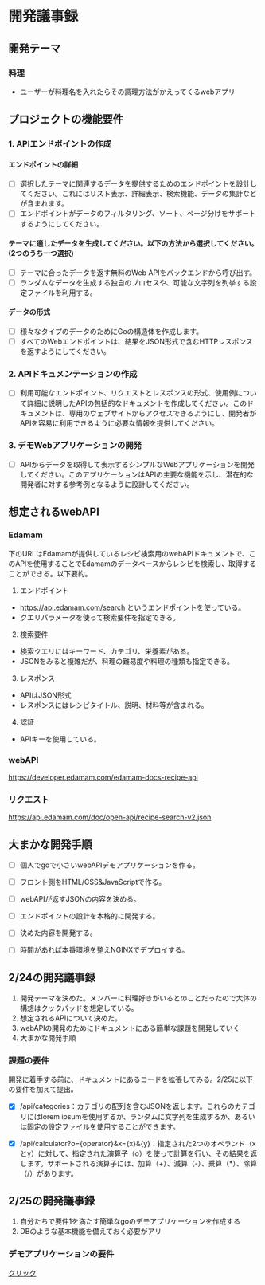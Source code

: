 # 開発議事録

## 開発テーマ
### 料理
- ユーザーが料理名を入れたらその調理方法がかえってくるwebアプリ

## プロジェクトの機能要件
### 1. APIエンドポイントの作成
#### エンドポイントの詳細
- [ ] 選択したテーマに関連するデータを提供するためのエンドポイントを設計してください。これにはリスト表示、詳細表示、検索機能、データの集計などが含まれます。
- [ ] エンドポイントがデータのフィルタリング、ソート、ページ分けをサポートするようにしてください。

#### テーマに適したデータを生成してください。以下の方法から選択してください。(2つのうち一つ選択)
- [ ] テーマに合ったデータを返す無料のWeb APIをバックエンドから呼び出す。
- [ ] ランダムなデータを生成する独自のプロセスや、可能な文字列を列挙する設定ファイルを利用する。
      
#### データの形式
- [ ] 様々なタイプのデータのためにGoの構造体を作成します。
- [ ] すべてのWebエンドポイントは、結果をJSON形式で含むHTTPレスポンスを返すようにしてください。

### 2. APIドキュメンテーションの作成
- [ ] 利用可能なエンドポイント、リクエストとレスポンスの形式、使用例について詳細に説明したAPIの包括的なドキュメントを作成してください。このドキュメントは、専用のウェブサイトからアクセスできるようにし、開発者がAPIを容易に利用できるように必要な情報を提供してください。

### 3. デモWebアプリケーションの開発
- [ ] APIからデータを取得して表示するシンプルなWebアプリケーションを開発してください。このアプリケーションはAPIの主要な機能を示し、潜在的な開発者に対する参考例となるように設計してください。


## 想定されるwebAPI
### Edamam
下のURLはEdamamが提供しているレシピ検索用のwebAPIドキュメントで、このAPIを使用することでEdamamのデータベースからレシピを検索し、取得することができる。以下要約。

1. エンドポイント
- https://api.edamam.com/search というエンドポイントを使っている。
- クエリパラメータを使って検索要件を指定できる。
2. 検索要件
- 検索クエリにはキーワード、カテゴリ、栄養素がある。
- JSONをみると複雑だが、料理の難易度や料理の種類も指定できる。
3. レスポンス
- APIはJSON形式
- レスポンスにはレシピタイトル、説明、材料等が含まれる。
4. 認証
- APIキーを使用している。

### webAPI
https://developer.edamam.com/edamam-docs-recipe-api
### リクエスト
https://api.edamam.com/doc/open-api/recipe-search-v2.json



## 大まかな開発手順

- [ ] 個人でgoで小さいwebAPIデモアプリケーションを作る。
- [ ] フロント側をHTML/CSS&JavaScriptで作る。
- [ ] webAPIが返すJSONの内容を決める。
- [ ] エンドポイントの設計を本格的に開発する。
- [ ] 決めた内容を開発する。
- [ ] 時間があれば本番環境を整えNGINXでデプロイする。



## 2/24の開発議事録
1. 開発テーマを決めた。メンバーに料理好きがいるとのことだったので大体の構想はクックパッドを想定している。
2. 想定されるAPIについて決めた。
3. webAPIの開発のためにドキュメントにある簡単な課題を開発していく
4. 大まかな開発手順


### 課題の要件
開発に着手する前に、ドキュメントにあるコードを拡張してみる。2/25に以下の要件を加えて提出。
- [x] /api/categories：カテゴリの配列を含むJSONを返します。これらのカテゴリにはlorem ipsumを使用するか、ランダムに文字列を生成するか、あるいは固定の設定ファイルを使用することができます。

- [x] /api/calculator?o={operator}&x={x}&{y}：指定された2つのオペランド（xとy）に対して、指定された演算子（o）を使って計算を行い、その結果を返します。サポートされる演算子には、加算（+）、減算（-）、乗算（*）、除算（/）があります。

## 2/25の開発議事録
1. 自分たちで要件1を満たす簡単なgoのデモアプリケーションを作成する
2. DBのような基本機能を備えておく必要がアリ

### デモアプリケーションの要件
[クリック](#プロジェクトの機能要件)
